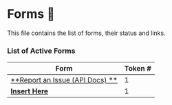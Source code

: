 # Forms :bookmark_tabs:

This file contains the list of forms, their status and links.

### List of Active Forms

| Form           | Token #  |
| ----------- | ----------- |
| [**Report an Issue (API Docs) **](https://docs.google.com/spreadsheets/d/18ptwRlCOJqbuqx84Yr9hQpg2JhCzR8m6VBaptVlBtng/edit#gid=1509216240)      | 1|
| [**Insert Here**]()   | 1        |

